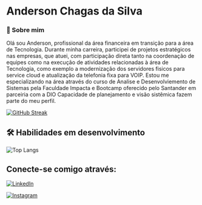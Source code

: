 
# Anderson Chagas da Silva
### 🚀 Sobre mim
Olá sou Anderson, profissional da área financeira em transição para a área de Tecnologia.
Durante minha carreira, participei de projetos estratégicos nas empresas, que atuei, com participação direta tanto na coordenação de equipes como na execução de atividades relacionadas à área de Tecnologia, como exemplo a modernização dos servidores fisicos para service cloud e atualização da telefonia fixa para VOIP. 
Estou me especializando na área através do curso de Analise e Desenvolviemento de Sistemas pela Faculdade Impacta e Bootcamp oferecido pelo Santander em parceiria com a DIO
Capacidade de planejamento e visão sistêmica fazem parte do meu perfil.


[![GitHub Streak](https://streak-stats.demolab.com/?user=AndersonSeth&theme=bear&background=000&border=30A3DC&dates=FFF)](https://git.io/streak-stats)

## 🛠 Habilidades em desenvolvimento

![Top Langs](https://github-readme-stats-git-masterrstaa-rickstaa.vercel.app/api/top-langs/?username=ANDERSONSETH&bg_color=000&border_color=30A3DC&title_color=E94D5F&text_color=FFF)

## Conecte-se comigo através:
[![LinkedIn](https://img.shields.io/badge/LinkedIn-000?style=for-the-badge&logo=linkedin&logoColor=0E76A8)](https://www.linkedin.com/in/anderson-chagas-da-silva-92445047/)

[![Instagram](https://img.shields.io/badge/Instagram-000?style=for-the-badge&logo=instagram)](https://www.instagram.com/setpoint91)



